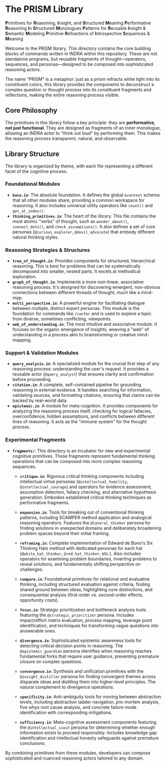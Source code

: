 # The PRISM Library

**P**rimitives for **R**easoning, **I**nsight, and **S**tructured **M**eaning
**P**erformative **R**easoning **I**n **S**tructured **M**onologues
**P**atterns for **R**eusable **I**nsight & **S**emantic **M**odeling
**P**rimitive **R**efractions of **I**ntrospective **S**equences & **M**eaning

Welcome to the PRISM library. This directory contains the core building blocks of commands written in INDRA within this repository. These are not standalone programs, but reusable fragments of thought—operators, sequences, and personas—designed to be composed into sophisticated reasoning actors.

The name "PRISM" is a metaphor: just as a prism refracts white light into its constituent colors, this library provides the components to deconstruct a complex question or thought process into its constituent fragments and reflections, making the entire reasoning process visible.

## Core Philosophy

The primitives in this library follow a key principle: they are **performative, not just functional**. They are designed as fragments of an inner monologue, allowing an INDRA actor to "think out loud" by performing them. This makes the reasoning process transparent, natural, and observable.

## Library Structure

The library is organized by theme, with each file representing a different facet of the cognitive process.

### Foundational Modules

- **`base.in`**: The absolute foundation. It defines the global `&context` schema that all other modules share, providing a common workspace for reasoning. It also includes universal utility operators like `count()` and `get_at_index()`.
- **`thinking_primitives.in`**: The heart of the library. This file contains the most atomic "verbs" of thought, such as `wonder_about()`, `connect_dots()`, and `check_assumptions()`. It also defines a set of core personas (`@curious_explorer`, `@devil_advocate`) that embody different natural thinking styles.

### Reasoning Strategies & Structures

- **`tree_of_thought.in`**: Provides components for structured, hierarchical reasoning. This is best for problems that can be systematically decomposed into smaller, nested parts. It excels at methodical exploration.
- **`graph_of_thought.in`**: Implements a more non-linear, associative reasoning process. It's designed for discovering emergent, non-obvious connections between different threads of thought, much like a mind-map.
- **`multi_perspective.in`**: A powerful engine for facilitating dialogue between multiple, distinct expert personas. This module is the foundation for commands like `/confer` and is used to explore a topic from diverse, sometimes conflicting, viewpoints.
- **`web_of_understanding.in`**: The most intuitive and associative module. It focuses on the organic emergence of insights, weaving a "web" of understanding in a process akin to brainstorming or creative mind-mapping.

### Support & Validation Modules

- **`query_analysis.in`**: A specialized module for the crucial first step of any reasoning process: understanding the user's request. It provides a reusable actor (`@query_analyst`) that ensures clarity and confirmation before proceeding.
- **`citation.in`**: A complete, self-contained pipeline for grounding reasoning in external evidence. It handles searching for information, validating sources, and formatting citations, ensuring that claims can be backed by real-world data.
- **`epistemic.in`**: A module for meta-cognition. It provides components for analyzing the reasoning process itself, checking for logical fallacies, overconfidence, hidden assumptions, and conflicts between different lines of reasoning. It acts as the "immune system" for the thought process.

### Experimental Fragments

- **`fragments/`**: This directory is an incubator for new and experimental cognitive primitives. These fragments represent fundamental thinking operations that can be composed into more complex reasoning sequences.

  - **`critique.in`**: Rigorous critical thinking components including intellectual virtue personas (`@intellectual_humility`, `@intellectual_courage`) and operators for evidence assessment, assumption detection, fallacy checking, and alternative hypothesis generation. Embodies established critical thinking techniques as performative fragments.

  - **`expansion.in`**: Tools for breaking out of conventional thinking patterns, including SCAMPER method application and analogical reasoning operators. Features the `@lateral_thinker` persona for finding solutions in unexpected domains and deliberately broadening problem spaces beyond their initial framing.

  - **`reframing.in`**: Complete implementation of Edward de Bono's Six Thinking Hats method with dedicated personas for each hat (`@white_hat_thinker`, `@red_hat_thinker`, etc.). Also includes operators for examining problem boundaries, inverting problems to reveal solutions, and fundamentally shifting perspective on challenges.

  - **`compare.in`**: Foundational primitives for relational and evaluative thinking, including structured evaluation against criteria, finding shared ground between ideas, highlighting core distinctions, and consequential analysis (first-order vs. second-order effects, opportunity costs).

  - **`focus.in`**: Strategic prioritization and bottleneck analysis tools featuring the `@strategic_prioritizer` persona. Includes impact/effort matrix evaluation, process mapping, leverage point identification, and techniques for transforming vague questions into answerable ones.

  - **`divergence.in`**: Sophisticated epistemic awareness tools for detecting critical decision points in reasoning. The `@epistemic_guardian` persona identifies when reasoning reaches fundamental forks that require user guidance, preventing premature closure on complex questions.

  - **`convergence.in`**: Synthesis and unification primitives with the `@insight_distiller` persona for finding convergent themes across disparate ideas and distilling them into higher-level principles. The natural complement to divergence operations.

  - **`specificity.in`**: Anti-ambiguity tools for moving between abstraction levels, including abstraction ladder navigation, pre-mortem analysis, five whys root cause analysis, and concrete failure mode identification with corresponding mitigations.

  - **`sufficiency.in`**: Meta-cognitive assessment components featuring the `@intellectual_scout` persona for determining whether enough information exists to proceed responsibly. Includes knowledge gap identification and intellectual honesty safeguards against premature conclusions.

By combining primitives from these modules, developers can compose sophisticated and nuanced reasoning actors tailored to any domain.

